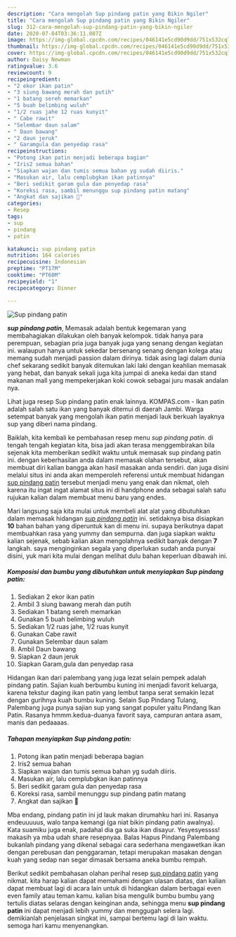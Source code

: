 ```yaml
---
description: "Cara mengolah Sup pindang patin yang Bikin Ngiler"
title: "Cara mengolah Sup pindang patin yang Bikin Ngiler"
slug: 312-cara-mengolah-sup-pindang-patin-yang-bikin-ngiler
date: 2020-07-04T03:36:11.087Z
image: https://img-global.cpcdn.com/recipes/046141e5cd90d9dd/751x532cq70/sup-pindang-patin-foto-resep-utama.jpg
thumbnail: https://img-global.cpcdn.com/recipes/046141e5cd90d9dd/751x532cq70/sup-pindang-patin-foto-resep-utama.jpg
cover: https://img-global.cpcdn.com/recipes/046141e5cd90d9dd/751x532cq70/sup-pindang-patin-foto-resep-utama.jpg
author: Daisy Newman
ratingvalue: 3.6
reviewcount: 9
recipeingredient:
- "2 ekor ikan patin"
- "3 siung bawang merah dan putih"
- "1 batang sereh memarkan"
- "5 buah belimbing wuluh"
- "1/2 ruas jahe 12 ruas kunyit"
- " Cabe rawit"
- "Selembar daun salam"
- " Daun bawang"
- "2 daun jeruk"
- " Garamgula dan penyedap rasa"
recipeinstructions:
- "Potong ikan patin menjadi beberapa bagian"
- "Iris2 semua bahan"
- "Siapkan wajan dan tumis semua bahan yg sudah diiris."
- "Masukan air, lalu cemplubgkan ikan patinnya"
- "Beri sedikit garam gula dan penyedap rasa"
- "Koreksi rasa, sambil menunggu sup pindang patin matang"
- "Angkat dan sajikan 🙏"
categories:
- Resep
tags:
- sup
- pindang
- patin

katakunci: sup pindang patin 
nutrition: 164 calories
recipecuisine: Indonesian
preptime: "PT17M"
cooktime: "PT60M"
recipeyield: "1"
recipecategory: Dinner

---
```



![Sup pindang patin](https://img-global.cpcdn.com/recipes/046141e5cd90d9dd/751x532cq70/sup-pindang-patin-foto-resep-utama.jpg)

<b><i>sup pindang patin</i></b>, Memasak adalah bentuk kegemaran yang membahagiakan dilakukan oleh banyak kelompok. tidak hanya para perempuan, sebagian pria juga banyak juga yang senang dengan kegiatan ini. walaupun hanya untuk sekedar bersenang senang dengan kolega atau memang sudah menjadi passion dalam dirinya. tidak asing lagi dalam dunia chef sekarang sedikit banyak ditemukan laki laki dengan keahlian memasak yang hebat, dan banyak sekali juga kita jumpai di aneka kedai dan stand makanan mall yang mempekerjakan koki cowok sebagai juru masak andalan nya.

Lihat juga resep Sup pindang patin enak lainnya. KOMPAS.com - Ikan patin adalah salah satu ikan yang banyak ditemui di daerah Jambi. Warga setempat banyak yang mengolah ikan patin menjadi lauk berkuah layaknya sup yang diberi nama pindang.

Baiklah, kita kembali ke pembahasan resep menu <i>sup pindang patin</i>. di tengah tengah kegiatan kita, bisa jadi akan terasa menggembirakan bila sejenak kita memberikan sedikit waktu untuk memasak sup pindang patin ini. dengan keberhasilan anda dalam memasak olahan tersebut, akan membuat diri kalian bangga akan hasil masakan anda sendiri. dan juga disini melalui situs ini anda akan memperoleh referensi untuk membuat hidangan <u>sup pindang patin</u> tersebut menjadi menu yang enak dan nikmat, oleh karena itu ingat ingat alamat situs ini di handphone anda sebagai salah satu rujukan kalian dalam membuat menu baru yang endes.


Mari langsung saja kita mulai untuk membeli alat alat yang dibutuhkan dalam memasak hidangan <u><i>sup pindang patin</i></u> ini. setidaknya bisa disiapkan <b>10</b> bahan bahan yang diperuntuk kan di menu ini. supaya berikutnya dapat membuahkan rasa yang yummy dan sempurna. dan juga siapkan waktu kalian sejenak, sebab kalian akan mengolahnya sedikit banyak dengan <b>7</b> langkah. saya menginginkan segala yang diperlukan sudah anda punyai disini, yuk mari kita mulai dengan melihat dulu bahan keperluan dibawah ini.

<!--inarticleads1-->

##### Komposisi dan bumbu yang dibutuhkan untuk menyiapkan Sup pindang patin:

1. Sediakan 2 ekor ikan patin
1. Ambil 3 siung bawang merah dan putih
1. Sediakan 1 batang sereh memarkan
1. Gunakan 5 buah belimbing wuluh
1. Sediakan 1/2 ruas jahe, 1/2 ruas kunyit
1. Gunakan  Cabe rawit
1. Gunakan Selembar daun salam
1. Ambil  Daun bawang
1. Siapkan 2 daun jeruk
1. Siapkan  Garam,gula dan penyedap rasa


Hidangan ikan dari palembang yang juga lezat selain pempek adalah pindang patin. Sajian kuah berbumbu kuning ini menjadi favorit keluarga, karena tekstur daging ikan patin yang lembut tanpa serat semakin lezat dengan gurihnya kuah bumbu kuning. Selain Sup Pindang Tulang, Palembang juga punya sajian sup yang sangat populer yaitu Pindang Ikan Patin. Rasanya hmmm.kedua-duanya favorit saya, campuran antara asam, manis dan pedaaaas. 

<!--inarticleads2-->

##### Tahapan menyiapkan Sup pindang patin:

1. Potong ikan patin menjadi beberapa bagian
1. Iris2 semua bahan
1. Siapkan wajan dan tumis semua bahan yg sudah diiris.
1. Masukan air, lalu cemplubgkan ikan patinnya
1. Beri sedikit garam gula dan penyedap rasa
1. Koreksi rasa, sambil menunggu sup pindang patin matang
1. Angkat dan sajikan 🙏


Mba endang, pindang patin ini jd lauk makan dirumahku hari ini. Rasanya endeuuuuus, walo tanpa kemangi (ga niat bikin pindang patin awalnya). Kata suamiku juga enak, padahal dia ga suka ikan disayur. Yesyesyessss! makasih ya mba udah share resepnyaa. Balas Hapus Pindang Palembang bukanlah pindang yang dikenal sebagai cara sederhana mengawetkan ikan dengan perebusan dan penggaraman, tetapi merupakan masakan dengan kuah yang sedap nan segar dimasak bersama aneka bumbu rempah. 

Berikut sedikit pembahasan olahan perihal resep <u>sup pindang patin</u> yang nikmat. kita harap kalian dapat memahami dengan ulasan diatas, dan kalian dapat membuat lagi di acara lain untuk di hidangkan dalam berbagai even even family atau teman kamu. kalian bisa mengulik bumbu bumbu yang tertulis diatas selaras dengan keinginan anda, sehingga menu <b>sup pindang patin</b> ini dapat menjadi lebih yummy dan menggugah selera lagi. demikianlah penjelasan singkat ini, sampai bertemu lagi di lain waktu. semoga hari kamu menyenangkan.
